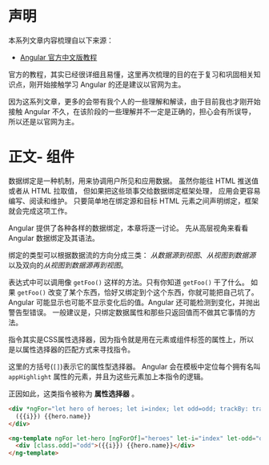 # 声明

本系列文章内容梳理自以下来源：

- [Angular 官方中文版教程](https://www.angular.cn/docs)

官方的教程，其实已经很详细且易懂，这里再次梳理的目的在于复习和巩固相关知识点，刚开始接触学习 Angular 的还是建议以官网为主。

因为这系列文章，更多的会带有我个人的一些理解和解读，由于目前我也才刚开始接触 Angular 不久，在该阶段的一些理解并不一定是正确的，担心会有所误导，所以还是以官网为主。

# 正文- 组件

数据绑定是一种机制，用来协调用户所见和应用数据。 虽然你能往 HTML 推送值或者从 HTML 拉取值， 但如果把这些琐事交给数据绑定框架处理， 应用会更容易编写、阅读和维护。 只要简单地在绑定源和目标 HTML 元素之间声明绑定，框架就会完成这项工作。 

Angular 提供了各种各样的数据绑定，本章将逐一讨论。 先从高层视角来看看 Angular 数据绑定及其语法。

绑定的类型可以根据数据流的方向分成三类： *从数据源到视图*、*从视图到数据源*以及双向的*从视图到数据源再到视图*。



表达式中可以调用像 `getFoo()` 这样的方法。只有你知道 `getFoo()` 干了什么。 如果 `getFoo()` 改变了某个东西，恰好又绑定到个这个东西，你就可能把自己坑了。 Angular 可能显示也可能不显示变化后的值。Angular 还可能检测到变化，并抛出警告型错误。 一般建议是，只绑定数据属性和那些只返回值而不做其它事情的方法。 



指令其实是CSS属性选择器，因为指令就是用在元素或组件标签的属性上，所以是以属性选择器的匹配方式来寻找指令。



这里的方括号(`[]`)表示它的属性型选择器。 Angular 会在模板中定位每个拥有名叫 `appHighlight` 属性的元素，并且为这些元素加上本指令的逻辑。

正因如此，这类指令被称为 **属性选择器** 。



```html
<div *ngFor="let hero of heroes; let i=index; let odd=odd; trackBy: trackById" [class.odd]="odd">
  ({{i}}) {{hero.name}}
</div>

<ng-template ngFor let-hero [ngForOf]="heroes" let-i="index" let-odd="odd" [ngForTrackBy]="trackById">
  <div [class.odd]="odd">({{i}}) {{hero.name}}</div>
</ng-template>
```

